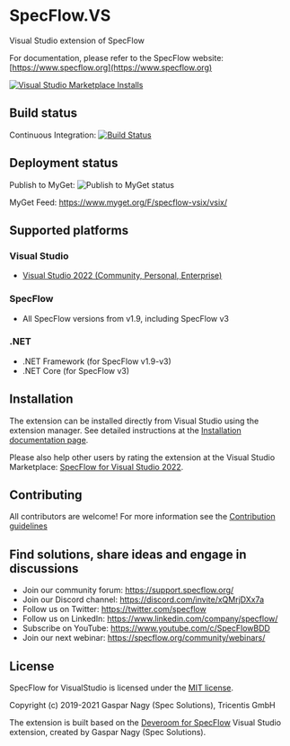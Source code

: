 # SpecFlow.VS

Visual Studio extension of SpecFlow

For documentation, please refer to the SpecFlow website:
[https://www.specflow.org](https://www.specflow.org)

[![Visual Studio Marketplace Installs](https://img.shields.io/visual-studio-marketplace/i/TechTalkSpecFlowTeam.SpecFlowForVisualStudio2022?label=installs%20VS2022)](https://marketplace.visualstudio.com/items?itemName=TechTalkSpecFlowTeam.SpecFlowForVisualStudio2022)

## Build status

Continuous Integration: [![Build Status](https://specflow.visualstudio.com/SpecFlow/_apis/build/status/SpecFlow.VS.CI)](https://specflow.visualstudio.com/SpecFlow/_build?definitionId=52)

## Deployment status

Publish to MyGet: ![Publish to MyGet status](https://vsrm.dev.azure.com/specflow/_apis/public/Release/badge/4d755a95-f4b3-45f5-abb5-aeccc2b85d15/13/57)

MyGet Feed: <https://www.myget.org/F/specflow-vsix/vsix/>

## Supported platforms

### Visual Studio

* [Visual Studio 2022 (Community, Personal, Enterprise)](https://marketplace.visualstudio.com/items?itemName=TechTalkSpecFlowTeam.SpecFlowForVisualStudio2022)

### SpecFlow

* All SpecFlow versions from v1.9, including SpecFlow v3

### .NET

* .NET Framework (for SpecFlow v1.9-v3)
* .NET Core (for SpecFlow v3)

## Installation

The extension can be installed directly from Visual Studio using the extension manager. See detailed instructions at the [Installation documentation page](https://docs.specflow.org/projects/specflow/en/latest/visualstudio/visual-studio-installation.html).

Please also help other users by rating the extension at the Visual Studio Marketplace: [SpecFlow for Visual Studio 2022](https://marketplace.visualstudio.com/items?itemName=TechTalkSpecFlowTeam.SpecFlowForVisualStudio2022).

## Contributing

All contributors are welcome! For more information see the [Contribution guidelines](CONTRIBUTION.md)

## Find solutions, share ideas and engage in discussions

* Join our community forum: <https://support.specflow.org/>
* Join our Discord channel: <https://discord.com/invite/xQMrjDXx7a>
* Follow us on Twitter: <https://twitter.com/specflow>
* Follow us on LinkedIn: <https://www.linkedin.com/company/specflow/>
* Subscribe on YouTube: <https://www.youtube.com/c/SpecFlowBDD>
* Join our next webinar: <https://specflow.org/community/webinars/>

## License

SpecFlow for VisualStudio is licensed under the [MIT license](LICENSE).

Copyright (c) 2019-2021 Gaspar Nagy (Spec Solutions), Tricentis GmbH

The extension is built based on the [Deveroom for SpecFlow](https://github.com/specsolutions/deveroom-visualstudio) Visual Studio extension, created by Gaspar Nagy (Spec Solutions).
